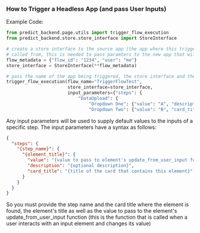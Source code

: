 ### How to Trigger a Headless App (and pass User Inputs)

Example Code:

```python
from predict_backend.page.utils import trigger_flow_execution
from predict_backend.store.store_interface import StoreInterface

# create a store interface to the source app (the app where this trigger_flow_execution function will be
# called from, this is needed to pass paramters to the new app that will be created
flow_metadata = {"flow_id": "1234", "user": "me"}
store_interface = StoreInterface(**flow_metadata)

# pass the name of the app being triggered, the store interface and then any input_parameters
trigger_flow_execution(flow_name="TriggerFlowTest",
                       store_interface=store_interface,
                       input_parameters={"steps": {
                           "DataUpload": {
                               "Dropdown One": {"value": "A", "description": "", "card_title": "User Input Card"},
                               "Dropdown Two": {"value": "B", "card_title": "User Input Card"}}}})
```

Any input parameters will be used to supply default values to the inputs of a specific step. The input parameters have a
syntax as follows:

```json
{
  "steps": {
    "{step_name}": {
      "{element_title}": {
        "value": "{value to pass to element's update_from_user_input function}",
        "description": "{optional description}",
        "card_title": "{title of the card that contains this element}"
      }
    }
  }
}
```

So you must provide the step name and the card title where the element is found, the element's title as well as the
value
to pass to the element's update_from_user_input function (this is the function that is called when a user interacts
with an input element and changes its value)
